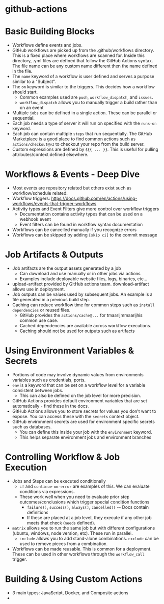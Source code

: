 # github-actions

# Basic Building Blocks

* Workflows define events and jobs.
* GitHub workflows are picked up from the .github/workflows directory. This is a fixed place where workflows are scanned
  for. Inside this directory, .yml files are defined that follow the GitHub Actions syntax.
  The file name can be any custom name different then the name defined in the file.
* The `name` keyword of a workflow is user defined and serves a purpose similar to a "Subject".
* The `on` keyword is similar to the triggers. This decides how a workflow should start.
    * Common examples used are `push`, `workflow_dispatch`, and `issues`.
    * `workflow_dispatch` allows you to manually trigger a build rather than on an event
* Multiple `jobs` can be defined in a single action. These can be parallel or sequential.
* Each job needs a type of server it will run on specified with the `runs-on` keyword.
* Each job can contain multiple `steps` that run sequentially. The GitHub Marketplace is a good place to find common
  actions such as `actions/checkout@v3` to checkout your repo from the build server.
* Custom expressions are defined by `${{ ... }}`. This is useful for pulling attributes/context defined elsewhere.

# Workflows & Events - Deep Dive

* Most events are repository related but others exist such as workflow/schedule related.
* Workflow triggers: https://docs.github.com/en/actions/using-workflows/events-that-trigger-workflows
* Activity types and Event Filters give more control over workflow triggers
  * Documentation contains activity types that can be used on a webhook event
  * Event filters can be found in workflow syntax documentation
* Workflows can be cancelled manually if you recognize errors
* Workflows can be skipped by adding `[skip ci]` to the commit message

# Job Artifacts & Outputs

* Job artifacts are the output assets generated by a job
  * Can download and use manually or in other jobs via actions
  * Examples include deployable website files, logs, binaries, etc...
* upload-artifact provided by GitHub actions team. download-artifact allows use in deployment.
* Job outputs can be values used by subsequent jobs. An example is a file generated in a previous build step.
* Caching  can reduce workflow time for common steps such as `install dependencies` or reused files.
  * GitHub provides the `actions/cache@...` for tmaarijmmaarijhis common use case.
  * Cached dependencies are available across workflow executions. 
  * Caching should not be used for outputs such as artifacts

# Using Environment Variables & Secrets

* Portions of code may involve dynamic values from environments variables such as credentials, ports.
* `env` is a keyword that can be set on a workflow level for a variable consistent between jobs.
  * This can also be defined on the job level for more precision.
* GitHub Actions provides default environment variables that are set automatically - find these in the docs.
* GitHub Actions allows you to store secrets for values you don't want to expose. You can access these with the 
`secrets` context object.
* GitHub environment secrets are used for environment specific secrets such as databases.
  * You can define this inside your job with the `environment` keyword.
  * This helps separate environment jobs and environment branches

# Controlling Workflow & Job Execution

* Jobs and Steps can be executed conditionally
  * `if` and `continue-on-error` are examples of this. We can evaluate conditions via expressions.
  * These work well when you need to evaluate prior step outcomes/conclusions which trigger special condition functions
    * `failure()`, `success()`, `always()`, `cancelled()` -- Docs contain definitions
    * If these are placed at a job level, they execute if any other job meets that check (`needs` defined).
* `matrix` allows you to run the same job but with different configurations (ubuntu, windows, node version, etc).
These run in parallel.
  * `include` allows you to add stand-alone combinations. `exclude` can be used to remove pieces from a combination.
* Workflows can be made reusable. This is common for a deployment. These can be used in other workflows through the 
`workflow_call` trigger.

# Building & Using Custom Actions

* 3 main types: JavaScript, Docker, and Composite actions
* 